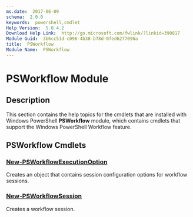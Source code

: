 ```yaml
---
ms.date:  2017-06-09
schema:  2.0.0
keywords:  powershell,cmdlet
Help Version:  5.0.4.2
Download Help Link:  http://go.microsoft.com/fwlink/?linkid=390817
Module Guid:  3b6cc51d-c096-4b38-b78d-0fed6277096a
title:  PSWorkflow
Module Name:  PSWorkflow
---
```


# PSWorkflow Module
## Description
This section contains the help topics for the cmdlets that are installed with Windows PowerShell **PSWorkflow** module, which contains cmdlets that support the Windows PowerShell Workflow feature.

## PSWorkflow Cmdlets
### [New-PSWorkflowExecutionOption](New-PSWorkflowExecutionOption.md)
Creates an object that contains session configuration options for workflow sessions.


### [New-PSWorkflowSession](New-PSWorkflowSession.md)
Creates a workflow session.

